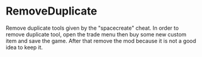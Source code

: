 # RemoveDuplicate
Remove duplicate tools given by the "spacecreate" cheat.
In order to remove duplicate tool, open the trade menu then buy some new custom item and save the game. After that remove the mod because it is not a good idea to keep it.
